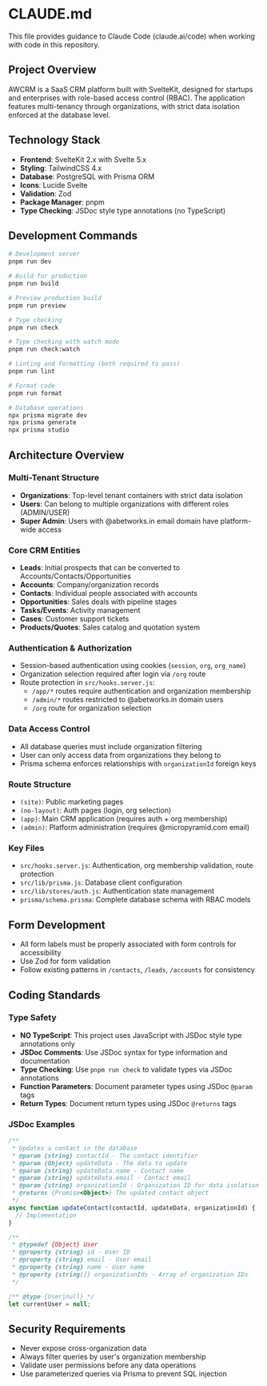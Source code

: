 # CLAUDE.md

This file provides guidance to Claude Code (claude.ai/code) when working with code in this repository.

## Project Overview

AWCRM is a SaaS CRM platform built with SvelteKit, designed for startups and enterprises with role-based access control (RBAC). The application features multi-tenancy through organizations, with strict data isolation enforced at the database level.

## Technology Stack

- **Frontend**: SvelteKit 2.x with Svelte 5.x
- **Styling**: TailwindCSS 4.x
- **Database**: PostgreSQL with Prisma ORM
- **Icons**: Lucide Svelte
- **Validation**: Zod
- **Package Manager**: pnpm
- **Type Checking**: JSDoc style type annotations (no TypeScript)

## Development Commands

```bash
# Development server
pnpm run dev

# Build for production
pnpm run build

# Preview production build
pnpm run preview

# Type checking
pnpm run check

# Type checking with watch mode
pnpm run check:watch

# Linting and formatting (both required to pass)
pnpm run lint

# Format code
pnpm run format

# Database operations
npx prisma migrate dev
npx prisma generate
npx prisma studio
```

## Architecture Overview

### Multi-Tenant Structure
- **Organizations**: Top-level tenant containers with strict data isolation
- **Users**: Can belong to multiple organizations with different roles (ADMIN/USER)
- **Super Admin**: Users with @abetworks.in email domain have platform-wide access

### Core CRM Entities
- **Leads**: Initial prospects that can be converted to Accounts/Contacts/Opportunities
- **Accounts**: Company/organization records
- **Contacts**: Individual people associated with accounts
- **Opportunities**: Sales deals with pipeline stages
- **Tasks/Events**: Activity management
- **Cases**: Customer support tickets
- **Products/Quotes**: Sales catalog and quotation system

### Authentication & Authorization
- Session-based authentication using cookies (`session`, `org`, `org_name`)
- Organization selection required after login via `/org` route
- Route protection in `src/hooks.server.js`:
  - `/app/*` routes require authentication and organization membership
  - `/admin/*` routes restricted to @abetworks.in domain users
  - `/org` route for organization selection

### Data Access Control
- All database queries must include organization filtering
- User can only access data from organizations they belong to
- Prisma schema enforces relationships with `organizationId` foreign keys

### Route Structure
- `(site)`: Public marketing pages
- `(no-layout)`: Auth pages (login, org selection)
- `(app)`: Main CRM application (requires auth + org membership)
- `(admin)`: Platform administration (requires @micropyramid.com email)

### Key Files
- `src/hooks.server.js`: Authentication, org membership validation, route protection
- `src/lib/prisma.js`: Database client configuration
- `src/lib/stores/auth.js`: Authentication state management
- `prisma/schema.prisma`: Complete database schema with RBAC models

## Form Development
- All form labels must be properly associated with form controls for accessibility
- Use Zod for form validation
- Follow existing patterns in `/contacts`, `/leads`, `/accounts` for consistency

## Coding Standards

### Type Safety
- **NO TypeScript**: This project uses JavaScript with JSDoc style type annotations only
- **JSDoc Comments**: Use JSDoc syntax for type information and documentation
- **Type Checking**: Use `pnpm run check` to validate types via JSDoc annotations
- **Function Parameters**: Document parameter types using JSDoc `@param` tags
- **Return Types**: Document return types using JSDoc `@returns` tags

### JSDoc Examples
```javascript
/**
 * Updates a contact in the database
 * @param {string} contactId - The contact identifier
 * @param {Object} updateData - The data to update
 * @param {string} updateData.name - Contact name
 * @param {string} updateData.email - Contact email
 * @param {string} organizationId - Organization ID for data isolation
 * @returns {Promise<Object>} The updated contact object
 */
async function updateContact(contactId, updateData, organizationId) {
  // Implementation
}

/**
 * @typedef {Object} User
 * @property {string} id - User ID
 * @property {string} email - User email
 * @property {string} name - User name
 * @property {string[]} organizationIds - Array of organization IDs
 */

/** @type {User|null} */
let currentUser = null;
```

## Security Requirements
- Never expose cross-organization data
- Always filter queries by user's organization membership
- Validate user permissions before any data operations
- Use parameterized queries via Prisma to prevent SQL injection